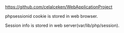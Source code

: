 <https://github.com/celalceken/WebApplicationProject>

phpsessionid cookie is stored in web browser.

Session info is stored in web server(var/lib/php/session).